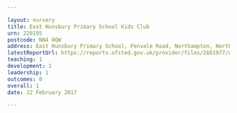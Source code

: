 ```yaml
---

layout: nursery
title: East Hunsbury Primary School Kids Club
urn: 220195
postcode: NN4 0QW
address: East Hunsbury Primary School, Penvale Road, Northampton, Northamptonshire, NN4 0QW
latestReportUrl: https://reports.ofsted.gov.uk/provider/files/2661977/urn/220195.pdf
teaching: 1
development: 1
leadership: 1
outcomes: 0
overall: 1
date: 22 February 2017

---
```

